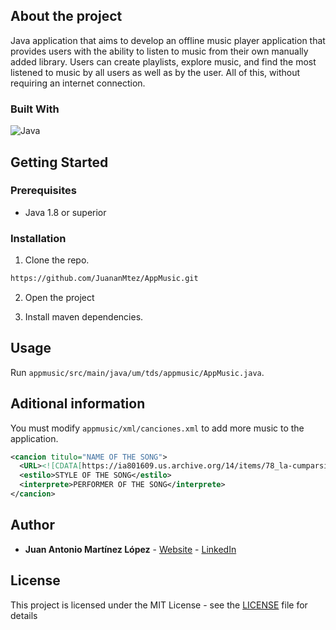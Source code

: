 ## About the project

Java application that aims to develop an offline music player application that provides users with the ability to listen to music from their own manually added library. Users can create playlists, explore music, and find the most listened to music by all users as well as by the user. All of this, without requiring an internet connection. 


### Built With
![Java]

## Getting Started

### Prerequisites
* Java 1.8 or superior



### Installation
1. Clone the repo.
```sh
https://github.com/JuananMtez/AppMusic.git
```

2. Open the project

3. Install maven dependencies.



## Usage

Run ``appmusic/src/main/java/um/tds/appmusic/AppMusic.java``.


## Aditional information

You must modify ``appmusic/xml/canciones.xml`` to add more music to the application.
```xml
<cancion titulo="NAME OF THE SONG">
  <URL><![CDATA[https://ia801609.us.archive.org/14/items/78_la-cumparsita_pietro-g.h.-matos-rodriguez_gbia0001088b/La%20Cumparsita%20-%20Pietro%20-%20G.H.%20Matos%20Rodriguez-restored.mp3]]></URL>
  <estilo>STYLE OF THE SONG</estilo>
  <interprete>PERFORMER OF THE SONG</interprete>
</cancion>
```




## Author

* **Juan Antonio Martínez López** - [Website](https://juananmtez.github.io/) - [LinkedIn](https://www.linkedin.com/in/juanantonio-martinez/)


## License

This project is licensed under the MIT License - see the [LICENSE](LICENSE) file for details

[Java]: https://img.shields.io/badge/java-20232A?style=for-the-badge&logo=openjdk
